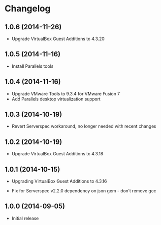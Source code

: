 # Changelog

## 1.0.6 (2014-11-26)

* Upgrade VirtualBox Guest Additions to 4.3.20

## 1.0.5 (2014-11-16)

* Install Parallels tools

## 1.0.4 (2014-11-16)

* Upgrade VMware Tools to 9.3.4 for VMware Fusion 7
* Add Parallels desktop virtualization support

## 1.0.3 (2014-10-19)

* Revert Serverspec workaround, no longer needed with recent changes

## 1.0.2 (2014-10-19)

* Upgrade VirtualBox Guest Additions to 4.3.18

## 1.0.1 (2014-10-15)

* Upgrading VirtualBox Guest Additions to 4.3.16

* Fix for Serverspec v2.2.0 dependency on json gem - don't remove gcc

## 1.0.0 (2014-09-05)

* Initial release
